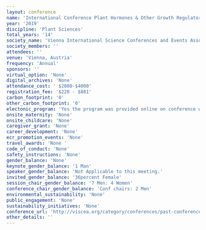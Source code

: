 ```yaml
---
layout: conference 
name: 'International Conference Plant Hormones & Other Growth Regulators'
year: '2019'
discipline: 'Plant Sciences'
total_years: '14'
society_name: 'Vienna International Science Conferences and Events Association'
society_members: ''
attendees: ''
venue: 'Vienna, Austria'
frequency: 'Annual'
sponsors: ''
virtual_option: 'None'
digital_archives: 'None'
attendance_cost: ' $2000-$4000'
registration_fee: '$220 - $881'
carbon_footprint: '0'
other_carbon_footprint: '0'
electonic_program: 'Yes the program was provided online on conference website as .pdf file.'
onsite_maternity: 'None'
onsite_childcare: 'None'
caregiver_grant: 'None'
career_development: 'None'
ecr_promotion_events: 'None'
travel_awards: 'None '
code_of_conduct: 'None'
safety_instructions: 'None'
gender_balance: 'None'
keynote_gender_balance: '1 Man'
speaker_gender_balance: 'Not Applicable to this meeting.'
invited_gender_balance: '36percent Female'
session_chair_gender_balance: '7 Men: 4 Women'
conference_chair_gender_balance: 'Conf chairs: 2 Men'
environmental_sustainability: 'None'
public_engagement: 'None'
sustainability_initiatives: 'None'
conference_url: 'http://viscea.org/category/conferences/past-conferences/'
other_details: ''
---
```

